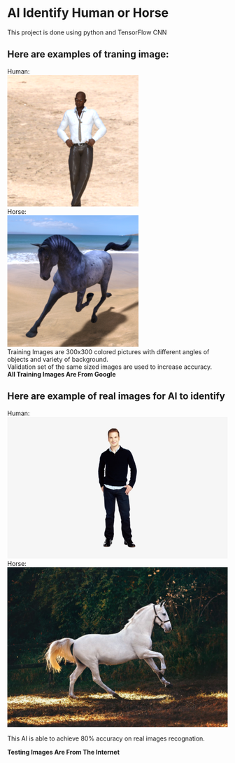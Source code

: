 # AI Identify Human or Horse

This project is done using python and TensorFlow CNN

## Here are examples of traning image:
Human:\
![Human](https://github.com/FeilongHou/ML/blob/main/HumanHorse/human05-13.png)\
Horse:\
![Horse](https://github.com/FeilongHou/ML/blob/main/HumanHorse/horse05-5.png)\
Training Images are 300x300 colored pictures with different angles of objects and variety of background.\
Validation set of the same sized images are used to increase accuracy.\
**All Training Images Are From Google**


## Here are example of real images for AI to identify
Human:\
![Human_test](https://github.com/FeilongHou/ML/blob/main/HumanHorse/person1.png)\
Horse:\
![Horse_test](https://github.com/FeilongHou/ML/blob/main/HumanHorse/horse1.jpg)

This AI is able to achieve 80% accuracy on real images recognation.

**Testing Images Are From The Internet**
